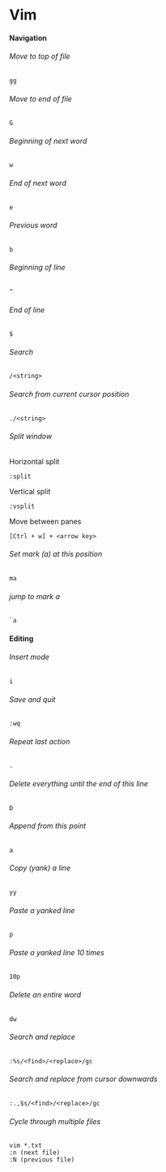 # Vim

#### Navigation 

###### Move to top of file
```
gg
```

###### Move to end of file
```
G
```

###### Beginning of next word
```
w
```

###### End of next word
```
e
```

###### Previous word
```
b
```

###### Beginning of line
```
^
```

###### End of line
```
$
```

###### Search
```
/<string>
```

###### Search from current cursor position
```
./<string>
```

###### Split window
Horizontal split
```
:split
```
Vertical split
```
:vsplit
```
Move between panes
```
[Ctrl + w] + <arrow key>
```

###### Set mark (a) at this position
```
ma
```

###### jump to mark a
```
`a
```

#### Editing

###### Insert mode
```
i
```

###### Save and quit
```
:wq
```

###### Repeat last action
```
.
```

###### Delete everything until the end of this line
```
D
```

###### Append from this point
```
a
```

###### Copy (yank) a line
```
yy
```

###### Paste a yanked line
```
p
```

###### Paste a yanked line 10 times
```
10p
```

###### Delete an entire word
```
dw
```

###### Search and replace
```
:%s/<find>/<replace>/gc
```

###### Search and replace from cursor downwards
```
:.,$s/<find>/<replace>/gc
```

###### Cycle through multiple files
```
vim *.txt
:n (next file)
:N (previous file)
```
